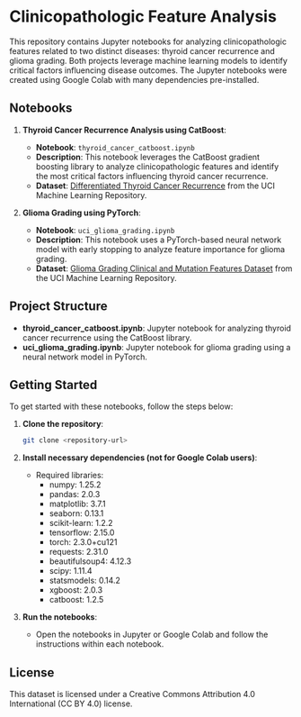 
# Clinicopathologic Feature Analysis

This repository contains Jupyter notebooks for analyzing clinicopathologic features related to two distinct diseases: thyroid cancer recurrence and glioma grading. Both projects leverage machine learning models to identify critical factors influencing disease outcomes. The Jupyter notebooks were created using Google Colab with many dependencies pre-installed.

## Notebooks

1. **Thyroid Cancer Recurrence Analysis using CatBoost**:
   - **Notebook**: `thyroid_cancer_catboost.ipynb`
   - **Description**: This notebook leverages the CatBoost gradient boosting library to analyze clinicopathologic features and identify the most critical factors influencing thyroid cancer recurrence.
   - **Dataset**: [Differentiated Thyroid Cancer Recurrence](https://archive.ics.uci.edu/ml/datasets/Differentiated+Thyroid+Cancer+Recurrence) from the UCI Machine Learning Repository.

2. **Glioma Grading using PyTorch**:
   - **Notebook**: `uci_glioma_grading.ipynb`
   - **Description**: This notebook uses a PyTorch-based neural network model with early stopping to analyze feature importance for glioma grading.
   - **Dataset**: [Glioma Grading Clinical and Mutation Features Dataset](https://archive.ics.uci.edu/dataset/759/glioma+grading+clinical+and+mutation+features+dataset) from the UCI Machine Learning Repository.

## Project Structure

- **thyroid_cancer_catboost.ipynb**: Jupyter notebook for analyzing thyroid cancer recurrence using the CatBoost library.
- **uci_glioma_grading.ipynb**: Jupyter notebook for glioma grading using a neural network model in PyTorch.

## Getting Started

To get started with these notebooks, follow the steps below:

1. **Clone the repository**:
   ```bash
   git clone <repository-url>
   ```

2. **Install necessary dependencies (not for Google Colab users)**:
   - Required libraries:
     - numpy: 1.25.2
     - pandas: 2.0.3
     - matplotlib: 3.7.1
     - seaborn: 0.13.1
     - scikit-learn: 1.2.2
     - tensorflow: 2.15.0
     - torch: 2.3.0+cu121
     - requests: 2.31.0
     - beautifulsoup4: 4.12.3
     - scipy: 1.11.4
     - statsmodels: 0.14.2
     - xgboost: 2.0.3
     - catboost: 1.2.5

3. **Run the notebooks**:
   - Open the notebooks in Jupyter or Google Colab and follow the instructions within each notebook.

## License

This dataset is licensed under a Creative Commons Attribution 4.0 International (CC BY 4.0) license.
